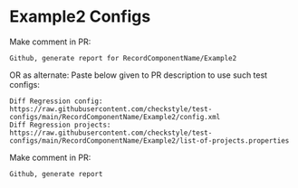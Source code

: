 # Example2 Configs
Make comment in PR:
```
Github, generate report for RecordComponentName/Example2
```
OR as alternate:
Paste below given to PR description to use such test configs:
```
Diff Regression config: https://raw.githubusercontent.com/checkstyle/test-configs/main/RecordComponentName/Example2/config.xml
Diff Regression projects: https://raw.githubusercontent.com/checkstyle/test-configs/main/RecordComponentName/Example2/list-of-projects.properties
```
Make comment in PR:
```
Github, generate report
```
